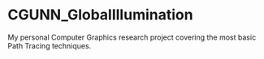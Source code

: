 # CGUNN_GlobalIllumination
My personal Computer Graphics research project covering the most basic Path Tracing techniques.
